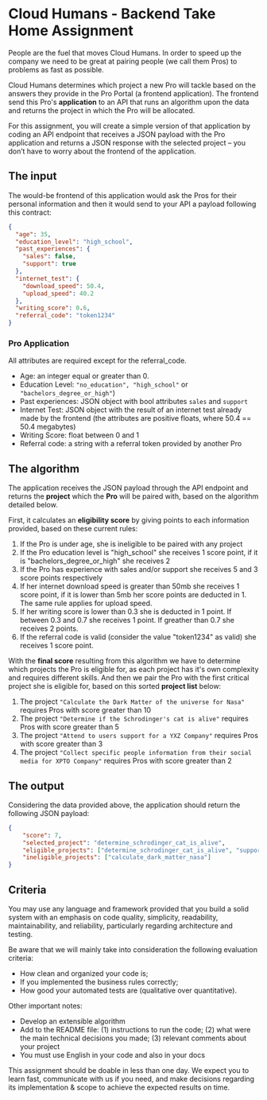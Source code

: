 # Cloud Humans - Backend Take Home Assignment

People are the fuel that moves Cloud Humans. In order to speed up the company we need to be great at pairing people (we call them Pros) to problems as fast as possible. 

Cloud Humans determines which project a new Pro will tackle based on the answers they provide in the Pro Portal (a frontend application). The frontend send this Pro's **application** to an API that runs an algorithm upon the data and returns the project in which the Pro will be allocated. 

For this assignment, you will create a simple version of that application by coding an API endpoint that receives a JSON payload with the Pro application and returns a JSON response with the selected project – you don’t have to worry about the frontend of the application. 

## The input
The would-be frontend of this application would ask the Pros for their personal information and then it would send to your API a payload following this contract:

```JSON
{
  "age": 35,
  "education_level": "high_school",
  "past_experiences": {
    "sales": false,
    "support": true
  },
  "internet_test": {
    "download_speed": 50.4,
    "upload_speed": 40.2
  },
  "writing_score": 0.6,
  "referral_code": "token1234"
}
```

### Pro Application
All attributes are required except for the referral_code.

- Age: an integer equal or greater than 0.
- Education Level: `"no_education", "high_school"` or `"bachelors_degree_or_high"`)
- Past experiences: JSON object with bool attributes `sales` and `support`
- Internet Test: JSON object with the result of an internet test already made by the frontend (the attributes are positive floats, where 50.4 == 50.4 megabytes)
- Writing Score: float between 0 and 1
- Referral code: a string with a referral token provided by another Pro

## The algorithm
The application receives the JSON payload through the API endpoint and returns the **project** which the **Pro** will be paired with, based on the algorithm detailed below.

First, it calculates an **eligibility score** by giving points to each information provided, based on these current rules:


1. If the Pro is under age, she is ineligible to be paired with any project
2. If the Pro education level is "high_school" she receives 1 score point, if it is "bachelors_degree_or_high" she receives 2
3. If the Pro has experience with sales and/or support she receives 5 and 3 score points respectively
4. If her internet download speed is greater than 50mb she receives 1 score point, if it is lower than 5mb her score points are deducted in 1. The same rule applies for upload speed. 
5. If her writing score is lower than 0.3 she is deducted in 1 point. If between 0.3 and 0.7 she receives 1 point. If greather than 0.7 she receives 2 points.
6. If the referral code is valid (consider the value "token1234" as valid) she receives 1 score point.

With the **final score** resulting from this algorithm we have to determine which projects the Pro is eligible for, as each project has it's own complexity and requires different skills. And then we pair the Pro with the first critical project she is eligible for, based on this sorted **project list** below: 

1. The project `"Calculate the Dark Matter of the universe for Nasa"` requires Pros with score greater than 10
2. The project `"Determine if the Schrodinger's cat is alive"` requires Pros with score greater than 5 
3. The project `"Attend to users support for a YXZ Company"` requires Pros with score greater than 3 
4. The project `"Collect specific people information from their social media for XPTO Company"` requires Pros with score greater than 2

## The output
Considering the data provided above, the application should return the following JSON payload:

```JSON
{
    "score": 7,
    "selected_project": "determine_schrodinger_cat_is_alive",
    "eligible_projects": ["determine_schrodinger_cat_is_alive", "support_users_from_xyz", "collect_information_for_xpto"],
    "ineligible_projects": ["calculate_dark_matter_nasa"]
}
```

## Criteria
You may use any language and framework provided that you build a solid system with an emphasis on code quality, simplicity, readability, maintainability, and reliability, particularly regarding architecture and testing.

Be aware that we will mainly take into consideration the following evaluation criteria:
* How clean and organized your code is;
* If you implemented the business rules correctly;
* How good your automated tests are (qualitative over quantitative).

Other important notes:
* Develop an extensible algorithm
* Add to the README file: (1) instructions to run the code; (2) what were the main technical decisions you made; (3) relevant comments about your project 
* You must use English in your code and also in your docs

This assignment should be doable in less than one day. We expect you to learn fast, communicate with us if you need, and make decisions regarding its implementation & scope to achieve the expected results on time.

